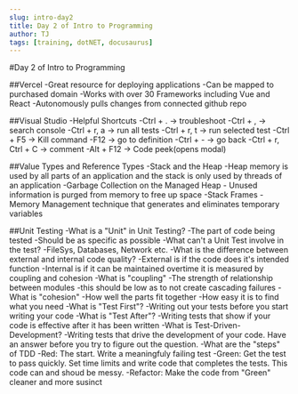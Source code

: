 ```yaml
---
slug: intro-day2
title: Day 2 of Intro to Programming
author: TJ
tags: [training, dotNET, docusaurus]
---
```


#Day 2 of Intro to Programming

##Vercel
-Great resource for deploying applications
-Can be mapped to purchased domain
-Works with over 30 Frameworks including Vue and React
-Autonomously pulls changes from connected github repo


##Visual Studio
-Helpful Shortcuts
    -Ctrl + . -> troubleshoot
    -Ctrl + , -> search console
    -Ctrl + r, a -> run all tests
    -Ctrl + r, t -> run selected test
    -Ctrl + F5 -> Kill command
    -F12 -> go to definition
    -Ctrl + - -> go back
    -Ctrl + r, Ctrl + C -> comment
    -Alt + F12 -> Code peek(opens modal)

##Value Types and Reference Types
-Stack and the Heap
    -Heap memory is used by all parts of an application and the stack is only used by threads of an application
-Garbage Collection on the Managed Heap
    - Unused information is purged from memory to free up space
-Stack Frames
    -Memory Management technique that generates and eliminates temporary variables


##Unit Testing
-What is a "Unit" in Unit Testing?
    -The part of code being tested
    -Should be as specific as possible
-What can't a Unit Test involve in the test?
    -FileSys, Databases, Network etc.
-What is the difference between external and internal code quality?
    -External is if the code does it's intended function
    -Internal is if it can be maintained overtime it is measured by coupling and cohesion
-What is "coupling"
    -The strength of relationship between modules
    -this should be low as to not create cascading failures
-What is "cohesion"
    -How well the parts fit together
    -How easy it is to find what you need
-What is "Test First"?
    -Writing out your tests before you start writing your code
-What is "Test After"?
    -Writing tests that show if your code is effective after it has been written
-What is Test-Driven-Development?
    -Writing tests that drive the development of your code. Have an answer before you try to figure out the question.
-What are the "steps" of TDD
    -Red: The start. Write a meaningfuly failing test
    -Green: Get the test to pass quickly. Set time limits and write code that completes the tests. This code can and shoud be messy.
    -Refactor: Make the code from "Green" cleaner and more susinct


